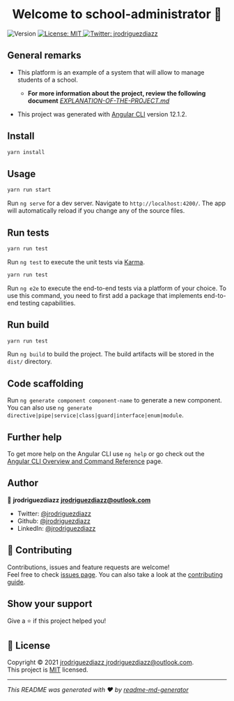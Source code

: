 <h1 align="center">Welcome to school-administrator 👋</h1>
<p>
  <img alt="Version" src="https://img.shields.io/badge/version-1.0.0-blue.svg?cacheSeconds=2592000" />
  <a href="https://github.com/jrodriguezdiazz/school-administrator/blob/main/LICENSE" target="_blank">
    <img alt="License: MIT" src="https://img.shields.io/badge/License-MIT-yellow.svg" />
  </a>
  <a href="https://twitter.com/jrodriguezdiazz" target="_blank">
    <img alt="Twitter: jrodriguezdiazz" src="https://img.shields.io/twitter/follow/jrodriguezdiazz.svg?style=social" />
  </a>
</p>

## General remarks

- This platform is an example of a system that will allow to manage students of a school.

  - **For more information about the project, review the following document** _[EXPLANATION-OF-THE-PROJECT.md](https://github.com/jrodriguezdiazz/school-administrator/blob/master/doc/EXPLANATION-OF-THE-PROJECT.md)_

- This project was generated with [Angular CLI](https://github.com/angular/angular-cli) version 12.1.2.

## Install

```sh
yarn install
```

## Usage

```sh
yarn run start
```

Run `ng serve` for a dev server. Navigate to `http://localhost:4200/`. The app will automatically reload if you change any of the source files.

## Run tests

```sh
yarn run test
```

Run `ng test` to execute the unit tests via [Karma](https://karma-runner.github.io).

```sh
yarn run test
```

Run `ng e2e` to execute the end-to-end tests via a platform of your choice. To use this command, you need to first add a package that implements end-to-end testing capabilities.

## Run build

```sh
yarn run test
```

Run `ng build` to build the project. The build artifacts will be stored in the `dist/` directory.

## Code scaffolding

Run `ng generate component component-name` to generate a new component. You can also use `ng generate directive|pipe|service|class|guard|interface|enum|module`.

## Further help

To get more help on the Angular CLI use `ng help` or go check out the [Angular CLI Overview and Command Reference](https://angular.io/cli) page.

## Author

👤 **jrodriguezdiazz <jrodriguezdiazz@outlook.com>**

- Twitter: [@jrodriguezdiazz](https://twitter.com/jrodriguezdiazz)
- Github: [@jrodriguezdiazz](https://github.com/jrodriguezdiazz)
- LinkedIn: [@jrodriguezdiazz](https://linkedin.com/in/jrodriguezdiazz)

## 🤝 Contributing

Contributions, issues and feature requests are welcome!<br />Feel free to check [issues page](https://github.com/jrodriguezdiazz/school-administrator/issues/new). You can also take a look at the [contributing guide](https://github.com/jrodriguezdiazz/school-administrator/blob/main/docs/CONTRIBUTING.md).

## Show your support

Give a ⭐️ if this project helped you!

## 📝 License

Copyright © 2021 [jrodriguezdiazz <jrodriguezdiazz@outlook.com>](https://github.com/jrodriguezdiazz).<br />
This project is [MIT](https://github.com/jrodriguezdiazz/school-administrator/blob/main/LICENSE) licensed.

---

_This README was generated with ❤️ by [readme-md-generator](https://github.com/kefranabg/readme-md-generator)_
